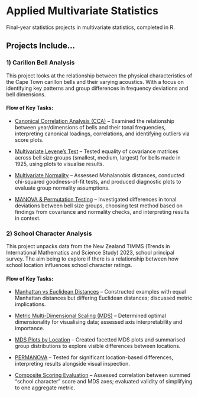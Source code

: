 # Applied Multivariate Statistics 

Final-year statistics projects in multivariate statistics, completed in R. 

## Projects Include... 

### 1) Carillon Bell Analysis

This project looks at the relationship between the physical characteristics of the Cape Town carillon bells and their varying acoustics. With a focus on identifying key patterns and group differences in frequency deviations and bell dimensions. 

#### Flow of Key Tasks: 

* <ins>Canonical Correlation Analysis (CCA)</ins> – Examined the relationship between year/dimensions of bells and their tonal frequencies, interpreting canonical loadings, correlations, and identifying outliers via score plots.

* <ins>Multivariate Levene’s Test</ins> – Tested equality of covariance matrices across bell size groups (smallest, medium, largest) for bells made in 1925, using plots to visualise results.

* <ins>Multivariate Normality</ins> – Assessed Mahalanobis distances, conducted chi-squared goodness-of-fit tests, and produced diagnostic plots to evaluate group normality assumptions.

* <ins>MANOVA & Permutation Testing</ins> – Investigated differences in tonal deviations between bell size groups, choosing test method based on findings from covariance and normality checks, and interpreting results in context.

### 2) School Character Analysis

This project unpacks data from the New Zealand TIMMS (Trends in International Mathematics and Science Study) 2023, school principal survey. The aim being to explore if there is a relationship between how school location influences school character ratings. 

#### Flow of Key Tasks: 

* <ins>Manhattan vs Euclidean Distances</ins>  – Constructed examples with equal Manhattan distances but differing Euclidean distances; discussed metric implications.

* <ins>Metric Multi-Dimensional Scaling (MDS)</ins>  – Determined optimal dimensionality for visualising data; assessed axis interpretability and importance.

* <ins>MDS Plots by Location</ins>  – Created facetted MDS plots and summarised group distributions to explore visible differences between locations.

* <ins>PERMANOVA</ins>  – Tested for significant location-based differences, interpreting results alongside visual inspection.

* <ins>Composite Scoring Evaluation</ins>  – Assessed correlation between summed “school character” score and MDS axes; evaluated validity of simplifying to one aggregate metric.

